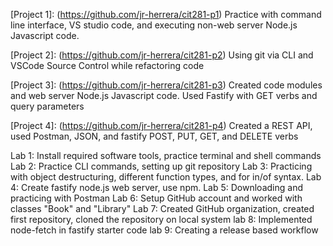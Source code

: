 [Project 1]: (https://github.com/jr-herrera/cit281-p1) Practice with command line interface, VS studio code, and executing non-web server Node.js Javascript code.

[Project 2]: (https://github.com/jr-herrera/cit281-p2) Using git via CLI and VSCode Source Control while refactoring code

[Project 3]: (https://github.com/jr-herrera/cit281-p3) Created code modules and web server Node.js Javascript code. Used Fastify with GET verbs and query parameters

[Project 4]: (https://github.com/jr-herrera/cit281-p4) Created a REST API, used Postman, JSON, and fastify POST, PUT, GET, and DELETE verbs

Lab 1: Install required software tools, practice terminal and shell commands
Lab 2: Practice CLI commands, setting up git repository
Lab 3: Practicing with object destructuring, different function types, and for in/of syntax.
Lab 4: Create fastify node.js web server, use npm.
Lab 5: Downloading and practicing with Postman
Lab 6: Setup GitHub account and worked with classes "Book" and "Library"
Lab 7: Created GitHub organization, created first repository, cloned the repository on local system
lab 8: Implemented node-fetch in fastify starter code
lab 9: Creating a release based workflow



